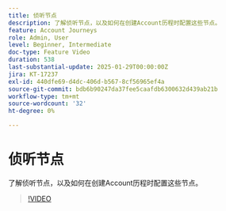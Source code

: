 ```yaml
---
title: 侦听节点
description: 了解侦听节点，以及如何在创建Account历程时配置这些节点。
feature: Account Journeys
role: Admin, User
level: Beginner, Intermediate
doc-type: Feature Video
duration: 538
last-substantial-update: 2025-01-29T00:00:00Z
jira: KT-17237
exl-id: 440dfe69-d4dc-406d-b567-8cf56965ef4a
source-git-commit: bdb6b90247da37fee5caafdb6300632d439ab21b
workflow-type: tm+mt
source-wordcount: '32'
ht-degree: 0%

---
```


# 侦听节点

了解侦听节点，以及如何在创建Account历程时配置这些节点。

>[!VIDEO](https://video.tv.adobe.com/v/3443244/?learn=on&enablevpops&captions=chi_hans)
